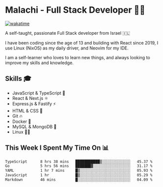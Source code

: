 # Malachi - Full Stack Developer 🚀🔥
[![wakatime](https://wakatime.com/badge/user/112ec769-e669-4b78-a46f-cf4343930741.svg)](https://wakatime.com/@112ec769-e669-4b78-a46f-cf4343930741)

A self-taught, passionate Full Stack developer from Israel 🇮🇱

I have been coding since the age of 13 and building with React since 2019, I use Linux (NixOS) as my daily driver, and Neovim for my IDE.

I am a self-learner who loves to learn new things, and always looking to improve my skills and knowledge.

## Skills 🎓
- JavaScript & TypeScript 💎
- React & Next.js ⚛️
- Express.js & Fastify ⚡️
- HTML & CSS 🎨
- Git 🔥
- Docker 🐳
- MySQL & MongoDB 💾
- Linux 👨‍💻

## This Week I Spent My Time On 📊
<!--START_SECTION:waka-->

```txt
TypeScript      8 hrs 38 mins   ███████████▒░░░░░░░░░░░░░   45.37 %
Go              5 hrs 56 mins   ███████▓░░░░░░░░░░░░░░░░░   31.17 %
YAML            1 hr 7 mins     █▒░░░░░░░░░░░░░░░░░░░░░░░   05.93 %
JavaScript      1 hr            █▒░░░░░░░░░░░░░░░░░░░░░░░   05.29 %
Markdown        46 mins         █░░░░░░░░░░░░░░░░░░░░░░░░   04.09 %
```

<!--END_SECTION:waka-->
